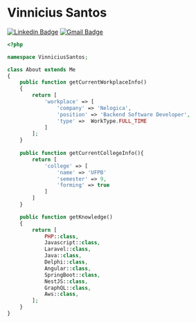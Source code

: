 # Vinnicius Santos
[![Linkedin Badge](https://img.shields.io/badge/-vinnicius-blue?style=flat-square&logo=Linkedin&logoColor=white&link=https://www.linkedin.com/in/vinnicius-santos/)](https://www.linkedin.com/in/vinnicius-santos/)
[![Gmail Badge](https://img.shields.io/badge/-vinnicius.santos@dcx.ufpb.br-c14438?style=flat-square&logo=Gmail&logoColor=white&link=mailto:vinnicius.santos@dcx.ufpb.br)](mailto:vinnicius.santos@dcx.ufpb.br)

```php
<?php

namespace VinniciusSantos;

class About extends Me
{
    public function getCurrentWorkplaceInfo()
    {
        return [
            'workplace' => [
                'company' => 'Nelogica',
                'position' => 'Backend Software Developer',
                'type' =>  WorkType.FULL_TIME
            ]
        ];
    }
    
    public function getCurrentCollegeInfo(){
        return [
            'college' => [
                'name' => 'UFPB'
                'semester' => 9,
                'forming' => true
            ]
        ]
    }

    public function getKnowledge()
    {
        return [
            PHP::class,
            Javascript::class,
            Laravel::class,
            Java::class,
            Delphi::class,
            Angular::class,
            SpringBoot::class,
            NestJS::class,
            GraphQL::class,
            Aws::class,
        ];
    }
}
```
